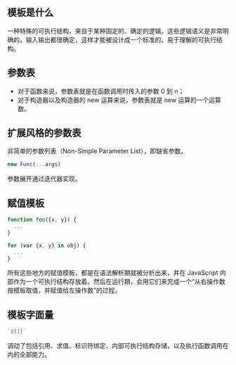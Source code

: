 ## 模板是什么
一种特殊的可执行结构。来自于某种固定的、确定的逻辑。这些逻辑语义是非常明确的，输入输出都很确定，这样才能被设计成一个标准的、易于理解的可执行结构。

## 参数表
+ 对于函数来说，参数表就是在函数调用时传入的参数 0 到 n；
+ 对于构造器以及构造器的 new 运算来说，参数表就是 new 运算的一个运算数。

## 扩展风格的参数表
非简单的参数列表（Non-Simple Parameter List），即缺省参数。

```javascript
new Func(...args)
```

参数展开通过迭代器实现。

## 赋值模板
```javascript
function foo({x, y}) {
  ...
}

for (var {x, y} in obj) {
  ...
}
```

所有这些地方的赋值模板，都是在语法解析期就被分析出来，并在 JavaScript 内部作为一个可执行结构存放着。然后在运行期，会用它们来完成一个“从右操作数按模板取值，并赋值给左操作数”的过程。

## 模板字面量
```javascript
`${1}`
```

调动了包括引用、求值、标识符绑定、内部可执行结构存储，以及执行函数调用在内的全部能力。

